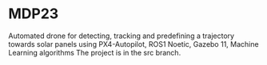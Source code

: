 # MDP23
Automated drone for detecting, tracking and predefining a trajectory towards solar panels using PX4-Autopilot, ROS1 Noetic, Gazebo 11, Machine Learning algorithms
The project is in the src branch.

